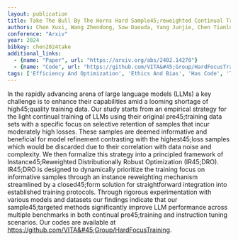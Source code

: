 ```yaml
---
layout: publication
title: Take The Bull By The Horns Hard Sample45;reweighted Continual Training Improves LLM Generalization
authors: Chen Xuxi, Wang Zhendong, Sow Daouda, Yang Junjie, Chen Tianlong, Liang Yingbin, Zhou Mingyuan, Wang Zhangyang
conference: "Arxiv"
year: 2024
bibkey: chen2024take
additional_links:
  - {name: "Paper", url: "https://arxiv.org/abs/2402.14270"}
  - {name: "Code", url: "https://github.com/VITA&#45;Group/HardFocusTraining"}
tags: ['Efficiency And Optimization', 'Ethics And Bias', 'Has Code', 'Tools', 'Training Techniques']
---
```

In the rapidly advancing arena of large language models (LLMs) a key challenge is to enhance their capabilities amid a looming shortage of high45;quality training data. Our study starts from an empirical strategy for the light continual training of LLMs using their original pre45;training data sets with a specific focus on selective retention of samples that incur moderately high losses. These samples are deemed informative and beneficial for model refinement contrasting with the highest45;loss samples which would be discarded due to their correlation with data noise and complexity. We then formalize this strategy into a principled framework of Instance45;Reweighted Distributionally Robust Optimization (IR45;DRO). IR45;DRO is designed to dynamically prioritize the training focus on informative samples through an instance reweighting mechanism streamlined by a closed45;form solution for straightforward integration into established training protocols. Through rigorous experimentation with various models and datasets our findings indicate that our sample45;targeted methods significantly improve LLM performance across multiple benchmarks in both continual pre45;training and instruction tuning scenarios. Our codes are available at https://github.com/VITA&#45;Group/HardFocusTraining.
